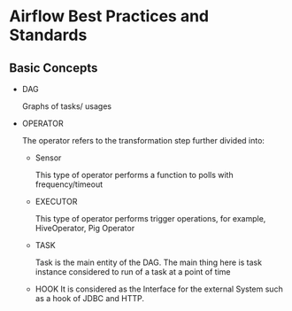 # Airflow Best Practices and Standards

## Basic Concepts

- DAG

  Graphs of tasks/ usages

- OPERATOR

  The operator refers to the transformation step further divided into:

  - Sensor

    This type of operator performs a function to polls with frequency/timeout

  - EXECUTOR

    This type of operator performs trigger operations, for example, HiveOperator, Pig Operator

  - TASK

    Task is the main entity of the DAG. The main thing here is task instance considered to run of a task at a point of time

  - HOOK
    It is considered as the Interface for the external System such as a hook of JDBC and HTTP.

